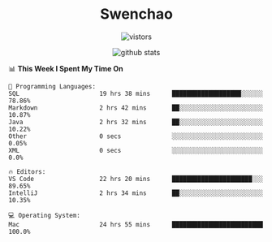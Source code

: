 <h1 align="center">Swenchao</h3>

<p align="center">
  <img src="https://visitor-badge.glitch.me/badge?page_id=Swenchao" alt="vistors" />
</p>

<p align="center">
  <img src="https://github-readme-stats.vercel.app/api?username=Swenchao&count_private=true&show_icons=true&theme=vue-dark&hide_title=true" alt="github stats" />
</p>

<!--START_SECTION:waka-->
📊 **This Week I Spent My Time On** 

```text
💬 Programming Languages: 
SQL                      19 hrs 38 mins      ███████████████████░░░░░░   78.86% 
Markdown                 2 hrs 42 mins       ██░░░░░░░░░░░░░░░░░░░░░░░   10.87% 
Java                     2 hrs 32 mins       ██░░░░░░░░░░░░░░░░░░░░░░░   10.22% 
Other                    0 secs              ░░░░░░░░░░░░░░░░░░░░░░░░░   0.05% 
XML                      0 secs              ░░░░░░░░░░░░░░░░░░░░░░░░░   0.0%

🔥 Editors: 
VS Code                  22 hrs 20 mins      ██████████████████████░░░   89.65% 
IntelliJ                 2 hrs 34 mins       ██░░░░░░░░░░░░░░░░░░░░░░░   10.35%

💻 Operating System: 
Mac                      24 hrs 55 mins      █████████████████████████   100.0%

```


<!--END_SECTION:waka-->
